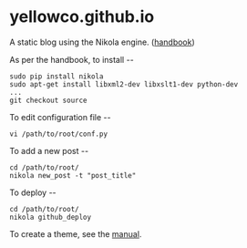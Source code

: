 yellowco.github.io
==================

A static blog using the Nikola engine. ([handbook](http://getnikola.com/handbook.html))

As per the handbook, to install --

```
sudo pip install nikola
sudo apt-get install libxml2-dev libxslt1-dev python-dev
...
git checkout source
```

To edit configuration file --
```
vi /path/to/root/conf.py
```

To add a new post --
```
cd /path/to/root/
nikola new_post -t "post_title"
```

To deploy --
```
cd /path/to/root/
nikola github_deploy
```

To create a theme, see the [manual](http://getnikola.com/creating-a-theme.html).
